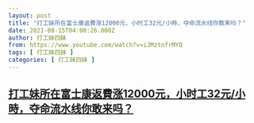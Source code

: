 ```yaml
---
layout: post
title: "打工妹所在富士康返費涨12000元，小时工32元/小時，夺命流水线你敢来吗？"
date: 2021-08-15T04:00:26.000Z
author: 打工妹四妹
from: https://www.youtube.com/watch?v=iJMztnfrMYQ
tags: [ 打工妹四妹 ]
categories: [ 打工妹四妹 ]
---
```

<!--1629000026000-->
[打工妹所在富士康返費涨12000元，小时工32元/小時，夺命流水线你敢来吗？](https://www.youtube.com/watch?v=iJMztnfrMYQ)
------

<div>

</div>

